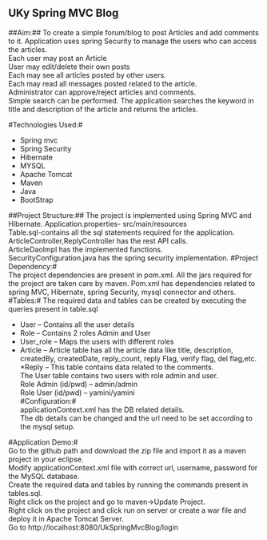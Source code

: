 ## UKy Spring MVC Blog


##Aim:##
 To create a simple forum/blog to post Articles and add comments to it. 
Application uses spring Security to manage the users who can access the articles.  
Each user may post an Article   
User may edit/delete their own posts  
Each may see all articles posted by other users.  
Each may read all messages posted related to the article.  
Administrator can approve/reject articles and comments.  
Simple search can be performed. The application searches the keyword in title and description of the article and returns the articles.  

#Technologies Used:#

* Spring mvc
* Spring Security  
* Hibernate 
* MYSQL  
* Apache Tomcat  
* Maven
* Java  
* BootStrap  

##Project Structure:##
The project is implemented using Spring MVC and Hibernate. 
Application.properties- src/main/resources  
Table.sql-contains all the sql statements required for the application.  
ArticleController,ReplyController has the rest API calls.  
ArticleDaoImpl has the implemented functions.  
SecurityConfiguration.java has the spring security implementation.
#Project Dependency:#  
The project dependencies are present in pom.xml. All the jars required for the project are taken care by maven. Pom.xml has dependencies related to spring MVC, Hibernate, spring Security, mysql connector and others.  
#Tables:#
The required data and tables can be created by executing the queries present in table.sql  
* User – Contains all the user details  
* Role – Contains 2 roles Admin and User  
* User_role – Maps the users with different roles  
* Article – Article table has all the article data like title, description, createdBy, createdDate, reply_count, reply Flag, verify flag, del flag,etc.  
*Reply – This table contains data related to the comments.    
The User table contains two users with role admin and user.    
	Role Admin (id/pwd) – admin/admin  
	Role User (id/pwd) – yamini/yamini  
#Configuration:#  
applicationContext.xml has the DB related details.   
The db details can be changed and the url need to be set according to the mysql setup.  

#Application Demo:#   
Go to the github path and download the zip file and import it as a maven project in your eclipse.  
Modify applicationContext.xml file with correct url, username, password for the MySQL database.  
Create the required data and tables by running the commands present in tables.sql.  
Right click on the project and go to maven->Update Project.  
Right click on the project and click run on server or create a war file and deploy it in Apache Tomcat Server.  
Go to http://localhost:8080/UkSpringMvcBlog/login


